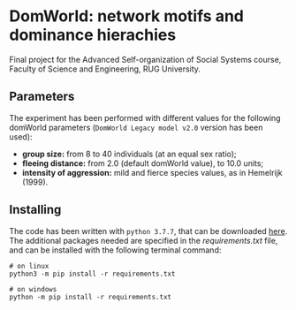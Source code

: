 # DomWorld: network motifs and dominance hierachies
Final project for the Advanced Self-organization of Social Systems course, Faculty of Science and Engineering, RUG University.

## Parameters
The experiment has been performed with different values for the following domWorld parameters (`DomWorld Legacy model v2.0` version has been used):
- **group size:** from 8 to 40 individuals (at an equal sex ratio);
- **fleeing distance:** from 2.0 (default domWorld value), to 10.0 units;
- **intensity of aggression:** mild and fierce species values, as in Hemelrijk (1999).

## Installing
The code has been written with `python 3.7.7`, that can be downloaded [here](https://www.python.org/downloads/release/python-377/). The additional packages needed are specified in the *requirements.txt* file, and can be installed with the following terminal command:

```shell
# on linux
python3 -m pip install -r requirements.txt

# on windows
python -m pip install -r requirements.txt
```
